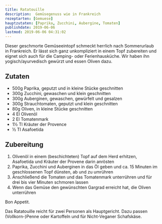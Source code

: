 ```yaml
---
title: Ratatouille
description:  Gemüsegenuss wie in Frankreich
rezeptarten: [Gemuese]
hauptzutaten: [Paprika, Zucchini, Aubergine, Tomaten]
publishdate: 2019-06-06
lastmod: 2019-06-06 04:31:02
---
```


Dieser geschmorte Gemüseeintopf schmeckt herrlich nach Sommerurlaub in Frankreich. Er lässt sich ganz unkompliziert in einem Topf zubereiten und eignet sich auch für die Camping- oder Ferienhausküche. Wir haben ihn yogisch/ayurvedisch gewürzt und essen Oliven dazu.


## Zutaten

- 500g Paprika, geputzt und in kleine Stücke geschnitten
- 300g Zucchini, gewaschen und klein geschnitten
- 300g Auberginen, gewaschen, gewürfelt und gesalzen
- 300g Strauchtomaten, geputzt und klein geschnitten
- 80g Oliven, in kleine Stücke geschnitten
- 4 El Olivenöl
- 2 El Tomatenmark
- 1½ Tl Kräuter der Provence
- ½ Tl Asafoetida


## Zubereitung

1. Olivenöl in einem (beschichteten) Topf auf dem Herd erhitzen, Asafoetida und Kräuter der Provene darin anrösten
2. Paprika, Zucchini und Auberginen in das Öl geben und ca. 15 Minuten im geschlossenen Topf dünsten, ab und zu umrühren
3. Anschließend die Tomaten und das Tomatenmark unterrühren und für drei bis vier Minuten schmoren lassen
4. Wenn das Gemüse den gewünschten Gargrad erreicht hat, die Oliven unterrühren


Bon Appetit.

Das Ratatouille reicht für zwei Personen als Hauptgericht. Dazu passen (Vollkorn-)Penne oder Kartoffeln und für Nicht-Veganer Schafskäse.